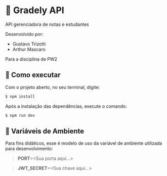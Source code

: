 # 📒 Gradely API

API gerenciadora de notas e estudantes

Desenvolvido por:

- Gustavo Trizotti
- Arthur Mascaro

Para a disciplina de PW2

## 🚀 Como executar

Com o projeto aberto, no seu terminal, digite:

```bash
$ npm install
```

Após a instalação das dependências, execute o comando:

```bash
$ npm run dev
```

## 🚀 Variáveis de Ambiente

Para fins didáticos, esse é modelo de uso da variável de ambiente utilizada para desenvolvimento:

> **PORT**=\<Sua porta aqui...\>

> **JWT_SECRET**=\<Sua chave aqui...\>
